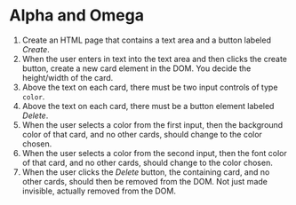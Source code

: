 # Alpha and Omega

1. Create an HTML page that contains a text area and a button labeled *Create*.
1. When the user enters in text into the text area and then clicks the create button, create a new card element in the DOM. You decide the height/width of the card.
1. Above the text on each card, there must be two input controls of type `color`.
1. Above the text on each card, there must be a button element labeled *Delete*.
1. When the user selects a color from the first input, then the background color of that card, and no other cards, should change to the color chosen.
1. When the user selects a color from the second input, then the font color of that card, and no other cards, should change to the color chosen.
1. When the user clicks the *Delete* button, the containing card, and no other cards, should then be removed from the DOM. Not just made invisible, actually removed from the DOM.